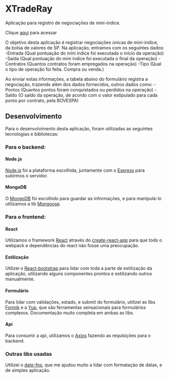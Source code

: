 # XTradeRay
Aplicação para registro de negociações de mini-índice.

Clique [aqui](https://xtraderay-front.herokuapp.com/) para acessar

O objetivo desta aplicação é registrar negociações únicas de mini-indice, da bolsa de valores de SP.
Na aplicação, entramos com os seguintes dados:
-Entrada (Qual pontuação do mini indice foi executada o início da operação)
-Saída (Qual pontuação do mini indice foi executada o final da operação)
-Contratos (Quantos contratos foram empregados na operação)
-Tipo (Qual o tipo de operação foi feita. Compra ou venda.)

Ao enviar estas irformações, a tabela abaixo do formulário registra a negociação, trazendo além dos dados fornecidos, outros dados como:
-Pontos (Quantos pontos foram conquistados ou perdidos na operação)
-Saldo (O saldo da operação, de acordo com o valor estipulado para cada ponto por contrato, pela BOVESPA)

## Desenvolvimento

Para o desenvolvimento desta aplicação, foram utilizadas as seguintes tecnologias e bibliotecas:
### Para o backend:
  #### Node.js
  [Node.js](https://nodejs.org/en/) foi a plataforma escolhida, juntamente com o [Express](https://expressjs.com/pt-br/) para subirmos o servidor.
  
  #### MongoDB
  O [MongoDB](https://www.mongodb.com/) foi escolhido para guardar as informações, e para manipulá-lo utilizamos a lib [Mongoose](https://mongoosejs.com/).
  
 ### Para o frontend:
   #### React
   Utilizamos o framework [React](https://pt-br.reactjs.org/) através do [create-react-app](https://github.com/facebook/create-react-app) para que todo o webpack e dependências do react não fosse uma preocupação.
   #### Estilização
   Utilizei o [React-bootstrap](https://react-bootstrap.github.io/) para lidar com toda a parte de estilização da aplicação, utilizando alguns componentes prontos e estilizando outros manualmente.
   #### Formulário
   Para lidar com validações, estado, e submit do formulário, utilizei as libs [Formik](https://github.com/jaredpalmer/formik) e a [Yup](https://github.com/jquense/yup), que são ferramentas sensacionais para formulários complexos. Documentação muito completa em ambas as libs.
   #### Api
   Para consumir a api, utilizamos o [Axios](https://github.com/axios/axios) fazendo as requisições para o backend.
   ### Outras libs usadas
   Utilizei o [date-fns](https://date-fns.org/), que me ajudou muito a lidar com formatação de datas, e de simples aplicação.
